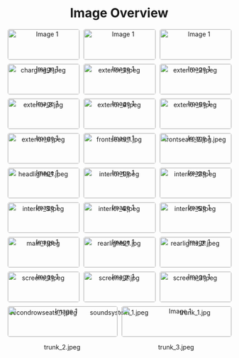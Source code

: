 <h1 style ="text-align: center;"> Image Overview </h1>
<div style="display: flex; flex-wrap: wrap; gap: 10px; justify-content: center;">
<div style="flex: 1 1 calc(33.333% - 20px); max-width: 300px; text-align: center;">
<img src="https://media.evkx.net/multimedia/models/renault/megane/megane_e-tech_techno/charging_1_xst.jpeg" alt="Image 1" style="width: 100%; border: 1px solid #ddd; border-radius: 5px;">
<p>charging_1.jpeg</p>
</div>
<div style="flex: 1 1 calc(33.333% - 20px); max-width: 300px; text-align: center;">
<img src="https://media.evkx.net/multimedia/models/renault/megane/megane_e-tech_techno/exterior_1_xst.jpeg" alt="Image 1" style="width: 100%; border: 1px solid #ddd; border-radius: 5px;">
<p>exterior_1.jpeg</p>
</div>
<div style="flex: 1 1 calc(33.333% - 20px); max-width: 300px; text-align: center;">
<img src="https://media.evkx.net/multimedia/models/renault/megane/megane_e-tech_techno/exterior_2_xst.jpeg" alt="Image 1" style="width: 100%; border: 1px solid #ddd; border-radius: 5px;">
<p>exterior_2.jpeg</p>
</div>
<div style="flex: 1 1 calc(33.333% - 20px); max-width: 300px; text-align: center;">
<img src="https://media.evkx.net/multimedia/models/renault/megane/megane_e-tech_techno/exterior_3_xst.jpg" alt="Image 1" style="width: 100%; border: 1px solid #ddd; border-radius: 5px;">
<p>exterior_3.jpg</p>
</div>
<div style="flex: 1 1 calc(33.333% - 20px); max-width: 300px; text-align: center;">
<img src="https://media.evkx.net/multimedia/models/renault/megane/megane_e-tech_techno/exterior_4_xst.jpeg" alt="Image 1" style="width: 100%; border: 1px solid #ddd; border-radius: 5px;">
<p>exterior_4.jpeg</p>
</div>
<div style="flex: 1 1 calc(33.333% - 20px); max-width: 300px; text-align: center;">
<img src="https://media.evkx.net/multimedia/models/renault/megane/megane_e-tech_techno/exterior_5_xst.jpeg" alt="Image 1" style="width: 100%; border: 1px solid #ddd; border-radius: 5px;">
<p>exterior_5.jpeg</p>
</div>
<div style="flex: 1 1 calc(33.333% - 20px); max-width: 300px; text-align: center;">
<img src="https://media.evkx.net/multimedia/models/renault/megane/megane_e-tech_techno/exterior_6_xst.jpeg" alt="Image 1" style="width: 100%; border: 1px solid #ddd; border-radius: 5px;">
<p>exterior_6.jpeg</p>
</div>
<div style="flex: 1 1 calc(33.333% - 20px); max-width: 300px; text-align: center;">
<img src="https://media.evkx.net/multimedia/models/renault/megane/megane_e-tech_techno/frontseats_1_xst.jpg" alt="Image 1" style="width: 100%; border: 1px solid #ddd; border-radius: 5px;">
<p>frontseats_1.jpg</p>
</div>
<div style="flex: 1 1 calc(33.333% - 20px); max-width: 300px; text-align: center;">
<img src="https://media.evkx.net/multimedia/models/renault/megane/megane_e-tech_techno/frontseats_2.jpg_xst.jpeg" alt="Image 1" style="width: 100%; border: 1px solid #ddd; border-radius: 5px;">
<p>frontseats_2.jpg.jpeg</p>
</div>
<div style="flex: 1 1 calc(33.333% - 20px); max-width: 300px; text-align: center;">
<img src="https://media.evkx.net/multimedia/models/renault/megane/megane_e-tech_techno/headlights_1_xst.jpeg" alt="Image 1" style="width: 100%; border: 1px solid #ddd; border-radius: 5px;">
<p>headlights_1.jpeg</p>
</div>
<div style="flex: 1 1 calc(33.333% - 20px); max-width: 300px; text-align: center;">
<img src="https://media.evkx.net/multimedia/models/renault/megane/megane_e-tech_techno/interior_1_xst.jpeg" alt="Image 1" style="width: 100%; border: 1px solid #ddd; border-radius: 5px;">
<p>interior_1.jpeg</p>
</div>
<div style="flex: 1 1 calc(33.333% - 20px); max-width: 300px; text-align: center;">
<img src="https://media.evkx.net/multimedia/models/renault/megane/megane_e-tech_techno/interior_2_xst.jpeg" alt="Image 1" style="width: 100%; border: 1px solid #ddd; border-radius: 5px;">
<p>interior_2.jpeg</p>
</div>
<div style="flex: 1 1 calc(33.333% - 20px); max-width: 300px; text-align: center;">
<img src="https://media.evkx.net/multimedia/models/renault/megane/megane_e-tech_techno/interior_3_xst.jpeg" alt="Image 1" style="width: 100%; border: 1px solid #ddd; border-radius: 5px;">
<p>interior_3.jpeg</p>
</div>
<div style="flex: 1 1 calc(33.333% - 20px); max-width: 300px; text-align: center;">
<img src="https://media.evkx.net/multimedia/models/renault/megane/megane_e-tech_techno/interior_4_xst.jpeg" alt="Image 1" style="width: 100%; border: 1px solid #ddd; border-radius: 5px;">
<p>interior_4.jpeg</p>
</div>
<div style="flex: 1 1 calc(33.333% - 20px); max-width: 300px; text-align: center;">
<img src="https://media.evkx.net/multimedia/models/renault/megane/megane_e-tech_techno/interior_5_xst.jpeg" alt="Image 1" style="width: 100%; border: 1px solid #ddd; border-radius: 5px;">
<p>interior_5.jpeg</p>
</div>
<div style="flex: 1 1 calc(33.333% - 20px); max-width: 300px; text-align: center;">
<img src="https://media.evkx.net/multimedia/models/renault/megane/megane_e-tech_techno/main_1_xst.jpeg" alt="Image 1" style="width: 100%; border: 1px solid #ddd; border-radius: 5px;">
<p>main_1.jpeg</p>
</div>
<div style="flex: 1 1 calc(33.333% - 20px); max-width: 300px; text-align: center;">
<img src="https://media.evkx.net/multimedia/models/renault/megane/megane_e-tech_techno/rearlights_1_xst.jpg" alt="Image 1" style="width: 100%; border: 1px solid #ddd; border-radius: 5px;">
<p>rearlights_1.jpg</p>
</div>
<div style="flex: 1 1 calc(33.333% - 20px); max-width: 300px; text-align: center;">
<img src="https://media.evkx.net/multimedia/models/renault/megane/megane_e-tech_techno/rearlights_2_xst.jpeg" alt="Image 1" style="width: 100%; border: 1px solid #ddd; border-radius: 5px;">
<p>rearlights_2.jpeg</p>
</div>
<div style="flex: 1 1 calc(33.333% - 20px); max-width: 300px; text-align: center;">
<img src="https://media.evkx.net/multimedia/models/renault/megane/megane_e-tech_techno/screens_1_xst.jpeg" alt="Image 1" style="width: 100%; border: 1px solid #ddd; border-radius: 5px;">
<p>screens_1.jpeg</p>
</div>
<div style="flex: 1 1 calc(33.333% - 20px); max-width: 300px; text-align: center;">
<img src="https://media.evkx.net/multimedia/models/renault/megane/megane_e-tech_techno/screens_2_xst.jpg" alt="Image 1" style="width: 100%; border: 1px solid #ddd; border-radius: 5px;">
<p>screens_2.jpg</p>
</div>
<div style="flex: 1 1 calc(33.333% - 20px); max-width: 300px; text-align: center;">
<img src="https://media.evkx.net/multimedia/models/renault/megane/megane_e-tech_techno/screens_3_xst.jpeg" alt="Image 1" style="width: 100%; border: 1px solid #ddd; border-radius: 5px;">
<p>screens_3.jpeg</p>
</div>
<div style="flex: 1 1 calc(33.333% - 20px); max-width: 300px; text-align: center;">
<img src="https://media.evkx.net/multimedia/models/renault/megane/megane_e-tech_techno/secondrowseats_1_xst.jpeg" alt="Image 1" style="width: 100%; border: 1px solid #ddd; border-radius: 5px;">
<p>secondrowseats_1.jpeg</p>
</div>
<div style="flex: 1 1 calc(33.333% - 20px); max-width: 300px; text-align: center;">
<img src="https://media.evkx.net/multimedia/models/renault/megane/megane_e-tech_techno/soundsystem_1_xst.jpeg" alt="Image 1" style="width: 100%; border: 1px solid #ddd; border-radius: 5px;">
<p>soundsystem_1.jpeg</p>
</div>
<div style="flex: 1 1 calc(33.333% - 20px); max-width: 300px; text-align: center;">
<img src="https://media.evkx.net/multimedia/models/renault/megane/megane_e-tech_techno/trunk_1_xst.jpg" alt="Image 1" style="width: 100%; border: 1px solid #ddd; border-radius: 5px;">
<p>trunk_1.jpg</p>
</div>
<div style="flex: 1 1 calc(33.333% - 20px); max-width: 300px; text-align: center;">
<img src="https://media.evkx.net/multimedia/models/renault/megane/megane_e-tech_techno/trunk_2_xst.jpeg" alt="Image 1" style="width: 100%; border: 1px solid #ddd; border-radius: 5px;">
<p>trunk_2.jpeg</p>
</div>
<div style="flex: 1 1 calc(33.333% - 20px); max-width: 300px; text-align: center;">
<img src="https://media.evkx.net/multimedia/models/renault/megane/megane_e-tech_techno/trunk_3_xst.jpeg" alt="Image 1" style="width: 100%; border: 1px solid #ddd; border-radius: 5px;">
<p>trunk_3.jpeg</p>
</div>
</div>
